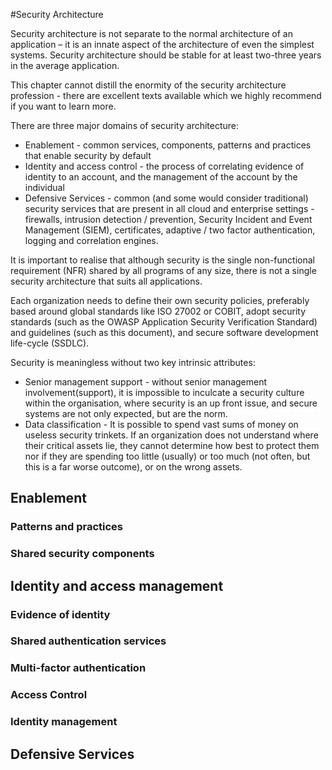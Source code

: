#Security Architecture

Security architecture is not separate to the normal architecture of an application – it is an innate aspect of the architecture of even the simplest systems. Security architecture should be stable for at least two-three years in the average application. 

This chapter cannot distill the enormity of the security architecture profession - there are excellent texts available which we highly recommend if you want to learn more.

There are three major domains of security architecture:

* Enablement - common services, components, patterns and practices that enable security by default
* Identity and access control - the process of correlating evidence of identity to an account, and the management of the account by the individual
* Defensive Services - common (and some would consider traditional) security services that are present in all cloud and enterprise settings - firewalls, intrusion detection / prevention, Security Incident and Event Management (SIEM), certificates, adaptive / two factor authentication, logging and correlation engines.

It is important to realise that although security is the single non-functional requirement (NFR) shared by all programs of any size, there is not a single security architecture that suits all applications.

Each organization needs to define their own security policies, preferably based around global standards like ISO 27002 or COBIT, adopt security standards (such as the OWASP Application Security Verification Standard) and guidelines (such as this document), and secure software development life-cycle (SSDLC). 

Security is meaningless without two key intrinsic attributes:

* Senior management support - without senior management involvement(support), it is impossible to inculcate a security culture within the organisation, where security is an up front issue, and secure systems are not only expected, but are the norm.
* Data classification - It is possible to spend vast sums of money on useless security trinkets. If an organization does not understand where their critical assets lie, they cannot determine how best to protect them nor if they are spending too little (usually) or too much (not often, but this is a far worse outcome), or on the wrong assets.

## Enablement

### Patterns and practices

### Shared security components

## Identity and access management

### Evidence of identity

### Shared authentication services

### Multi-factor authentication

### Access Control

### Identity management

### 

## Defensive Services

